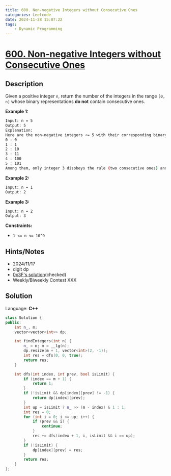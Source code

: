 ```yaml
---
title: 600. Non-negative Integers without Consecutive Ones
categories: Leetcode
date: 2024-11-28 15:07:22
tags:
    - Dynamic Programming
---
```


# [600. Non-negative Integers without Consecutive Ones](https://leetcode.com/problems/non-negative-integers-without-consecutive-ones/description/)

## Description

Given a positive integer `n`, return the number of the integers in the range `[0, n]` whose binary representations **do not**  contain consecutive ones.

**Example 1:**

```bash
Input: n = 5
Output: 5
Explanation:
Here are the non-negative integers <= 5 with their corresponding binary representations:
0 : 0
1 : 1
2 : 10
3 : 11
4 : 100
5 : 101
Among them, only integer 3 disobeys the rule (two consecutive ones) and the other 5 satisfy the rule.
```

**Example 2:**

```bash
Input: n = 1
Output: 2
```

**Example 3:**

```bash
Input: n = 2
Output: 3
```

**Constraints:**

- `1 <= n <= 10^9`

## Hints/Notes

- 2024/11/17
- digit dp
- [0x3F's solution](https://leetcode.cn/problems/non-negative-integers-without-consecutive-ones/solutions/1750941/by-endlesscheng-1egu/)(checked)
- Weekly/Biweekly Contest XXX

## Solution

Language: **C++**

```C++
class Solution {
public:
    int n_, m;
    vector<vector<int>> dp;

    int findIntegers(int n) {
        n_ = n; m = __lg(n);
        dp.resize(m + 1, vector<int>(2, -1));
        int res = dfs(0, 0, true);
        return res;
    }

    int dfs(int index, int prev, bool isLimit) {
        if (index == m + 1) {
            return 1;
        }
        if (!isLimit && dp[index][prev] != -1) {
            return dp[index][prev];
        }
        int up = isLimit ? n_ >> (m - index) & 1 : 1;
        int res = 0;
        for (int i = 0; i <= up; i++) {
            if (prev && i) {
                continue;
            }
            res += dfs(index + 1, i, isLimit && i == up);
        }
        if (!isLimit) {
            dp[index][prev] = res;
        }
        return res;
    }
};
```
